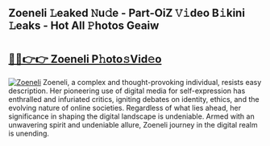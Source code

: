 ## Zoeneli 𝙻eaked 𝙽u𝚍e - Part-OiZ 𝚅𝚒deo B𝚒kini 𝙻eaks - Hot All 𝙿hotos Geaiw

# <h2><a href="http://ld09gu1.urlbe.top/?page=Zoeneli">🔗🔗👉👉 Zoeneli P𝚑oto𝚜Vid𝚎o</a></h2>

[![Zoeneli](https://i.imgur.com/eBuTRDB.gif)](http://ld09gu1.urlbe.top/?page=Zoeneli)
Zoeneli, a complex and thought-provoking individual, resists easy description. Her pioneering use of digital media for self-expression has enthralled and infuriated critics, igniting debates on identity, ethics, and the evolving nature of online societies. Regardless of what lies ahead, her significance in shaping the digital landscape is undeniable. Armed with an unwavering spirit and undeniable allure, Zoeneli journey in the digital realm is unending.
